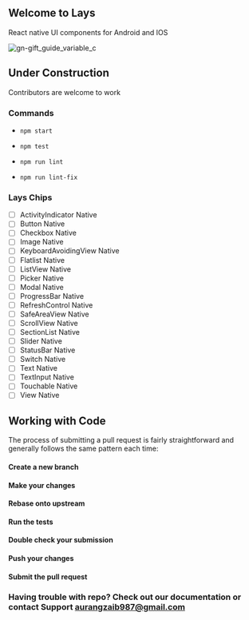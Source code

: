 ## Welcome to Lays

  React native UI components for Android and IOS
  
![gn-gift_guide_variable_c](https://user-images.githubusercontent.com/31761132/56380212-047e1b80-622b-11e9-89cb-468b23eeba6c.jpg)

## Under Construction

Contributors are welcome to work

### Commands 

- `npm start`

- `npm test`

- `npm run lint`

- `npm run lint-fix`



### Lays Chips

- [ ] ActivityIndicator Native
- [ ] Button Native
- [ ] Checkbox Native
- [ ] Image Native
- [ ] KeyboardAvoidingView Native
- [ ] Flatlist Native
- [ ] ListView Native
- [ ] Picker Native
- [ ] Modal Native
- [ ] ProgressBar Native
- [ ] RefreshControl Native
- [ ] SafeAreaView Native
- [ ] ScrollView Native
- [ ] SectionList Native
- [ ] Slider Native
- [ ] StatusBar Native
- [ ] Switch Native
- [ ] Text Native
- [ ] TextInput Native
- [ ] Touchable Native
- [ ] View Native

## Working with Code
The process of submitting a pull request is fairly straightforward and generally follows the same pattern each time:

#### Create a new branch
#### Make your changes
#### Rebase onto upstream
#### Run the tests
#### Double check your submission
#### Push your changes
#### Submit the pull request

 ### Having trouble with repo? Check out our documentation or contact Support aurangzaib987@gmail.com
